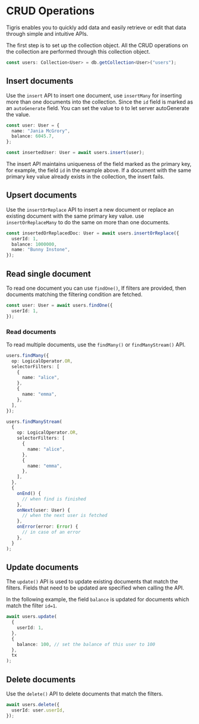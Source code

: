 # CRUD Operations

Tigris enables you to quickly add data and easily retrieve or edit that data
through simple and intuitive APIs.

The first step is to set up the collection object. All the CRUD operations on
the collection are performed through this collection object.

```typescript
const users: Collection<User> = db.getCollection<User>("users");
```

## Insert documents

Use the `insert` API to insert one document, use `insertMany` for inserting more
than one documents into the collection. Since the `id` field is marked as
an `autoGenerate` field. You can set the value to `0` to let server autoGenerate
the value.

```typescript
const user: User = {
  name: "Jania McGrory",
  balance: 6045.7,
};

const insertedUser: User = await users.insert(user);
```

The insert API maintains uniqueness of the field marked as the primary key, for
example, the field `id` in the example above. If a document with the same
primary key value already exists in the collection, the insert fails.

## Upsert documents

Use the `insertOrReplace` API to insert a new document or replace an existing
document with the same primary key value. use `insertOrReplaceMany` to do the
same on more than one documents.

```typescript
const insertedOrReplacedDoc: User = await users.insertOrReplace({
  userId: 1,
  balance: 1000000,
  name: "Bunny Instone",
});
```

## Read single document

To read one document you can use `findOne()`, If filters are provided, then
documents matching the filtering condition are fetched.

```typescript
const user: User = await users.findOne({
  userId: 1,
});
```

### Read documents

To read multiple documents, use the `findMany()` or `findManyStream()` API.

```typescript
users.findMany({
  op: LogicalOperator.OR,
  selectorFilters: [
    {
      name: "alice",
    },
    {
      name: "emma",
    },
  ],
});
```

```typescript
users.findManyStream(
  {
    op: LogicalOperator.OR,
    selectorFilters: [
      {
        name: "alice",
      },
      {
        name: "emma",
      },
    ],
  },
  {
    onEnd() {
      // when find is finished
    },
    onNext(user: User) {
      // when the next user is fetched
    },
    onError(error: Error) {
      // in case of an error
    },
  }
);
```

## Update documents

The `update()` API is used to update existing documents that match the filters.
Fields that need to be updated are specified when calling the API.

In the following example, the field `balance` is updated for documents which
match the filter `id=1`.

```typescript
await users.update(
  {
    userId: 1,
  },
  {
    balance: 100, // set the balance of this user to 100
  },
  tx
);
```

## Delete documents

Use the `delete()` API to delete documents that match the filters.

```typescript
await users.delete({
  userId: user.userId,
});
```
